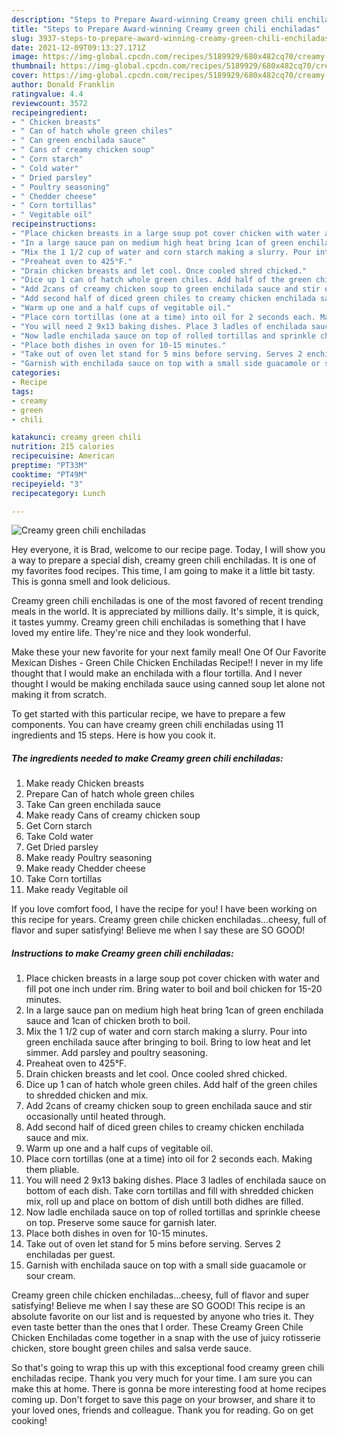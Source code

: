 ```yaml
---
description: "Steps to Prepare Award-winning Creamy green chili enchiladas"
title: "Steps to Prepare Award-winning Creamy green chili enchiladas"
slug: 3937-steps-to-prepare-award-winning-creamy-green-chili-enchiladas
date: 2021-12-09T09:13:27.171Z
image: https://img-global.cpcdn.com/recipes/5189929/680x482cq70/creamy-green-chili-enchiladas-recipe-main-photo.jpg
thumbnail: https://img-global.cpcdn.com/recipes/5189929/680x482cq70/creamy-green-chili-enchiladas-recipe-main-photo.jpg
cover: https://img-global.cpcdn.com/recipes/5189929/680x482cq70/creamy-green-chili-enchiladas-recipe-main-photo.jpg
author: Donald Franklin
ratingvalue: 4.4
reviewcount: 3572
recipeingredient:
- " Chicken breasts"
- " Can of hatch whole green chiles"
- " Can green enchilada sauce"
- " Cans of creamy chicken soup"
- " Corn starch"
- " Cold water"
- " Dried parsley"
- " Poultry seasoning"
- " Chedder cheese"
- " Corn tortillas"
- " Vegitable oil"
recipeinstructions:
- "Place chicken breasts in a large soup pot cover chicken with water and fill pot one inch under rim. Bring water to boil and boil chicken for 15-20 minutes."
- "In a large sauce pan on medium high heat bring 1can of green enchilada sauce and 1can of chicken broth to boil."
- "Mix the 1 1/2 cup of water and corn starch making a slurry. Pour into green enchilada sauce after bringing to boil. Bring to low heat and let simmer. Add parsley and poultry seasoning."
- "Preaheat oven to 425°F."
- "Drain chicken breasts and let cool. Once cooled shred chicked."
- "Dice up 1 can of hatch whole green chiles. Add half of the green chiles to shredded chicken and mix."
- "Add 2cans of creamy chicken soup to green enchilada sauce and stir occasionally until heated through."
- "Add second half of diced green chiles to creamy chicken enchilada sauce and mix."
- "Warm up one and a half cups of vegitable oil."
- "Place corn tortillas (one at a time) into oil for 2 seconds each. Making them pliable."
- "You will need 2 9x13 baking dishes. Place 3 ladles of enchilada sauce on bottom of each dish. Take corn tortillas and fill with shredded chicken mix, roll up and place on bottom of dish untill both didhes are filled."
- "Now ladle enchilada sauce on top of rolled tortillas and sprinkle cheese on top. Preserve some sauce for garnish later."
- "Place both dishes in oven for 10-15 minutes."
- "Take out of oven let stand for 5 mins before serving. Serves 2 enchiladas per guest."
- "Garnish with enchilada sauce on top with a small side guacamole or sour cream."
categories:
- Recipe
tags:
- creamy
- green
- chili

katakunci: creamy green chili 
nutrition: 215 calories
recipecuisine: American
preptime: "PT33M"
cooktime: "PT49M"
recipeyield: "3"
recipecategory: Lunch

---
```



![Creamy green chili enchiladas](https://img-global.cpcdn.com/recipes/5189929/680x482cq70/creamy-green-chili-enchiladas-recipe-main-photo.jpg)

Hey everyone, it is Brad, welcome to our recipe page. Today, I will show you a way to prepare a special dish, creamy green chili enchiladas. It is one of my favorites food recipes. This time, I am going to make it a little bit tasty. This is gonna smell and look delicious.

Creamy green chili enchiladas is one of the most favored of recent trending meals in the world. It is appreciated by millions daily. It's simple, it is quick, it tastes yummy. Creamy green chili enchiladas is something that I have loved my entire life. They're nice and they look wonderful.

Make these your new favorite for your next family meal! One Of Our Favorite Mexican Dishes - Green Chile Chicken Enchiladas Recipe!! I never in my life thought that I would make an enchilada with a flour tortilla. And I never thought I would be making enchilada sauce using canned soup let alone not making it from scratch.


To get started with this particular recipe, we have to prepare a few components. You can have creamy green chili enchiladas using 11 ingredients and 15 steps. Here is how you cook it.

<!--inarticleads1-->

##### The ingredients needed to make Creamy green chili enchiladas:

1. Make ready  Chicken breasts
1. Prepare  Can of hatch whole green chiles
1. Take  Can green enchilada sauce
1. Make ready  Cans of creamy chicken soup
1. Get  Corn starch
1. Take  Cold water
1. Get  Dried parsley
1. Make ready  Poultry seasoning
1. Make ready  Chedder cheese
1. Take  Corn tortillas
1. Make ready  Vegitable oil


If you love comfort food, I have the recipe for you! I have been working on this recipe for years. Creamy green chile chicken enchiladas…cheesy, full of flavor and super satisfying! Believe me when I say these are SO GOOD! 

<!--inarticleads2-->

##### Instructions to make Creamy green chili enchiladas:

1. Place chicken breasts in a large soup pot cover chicken with water and fill pot one inch under rim. Bring water to boil and boil chicken for 15-20 minutes.
1. In a large sauce pan on medium high heat bring 1can of green enchilada sauce and 1can of chicken broth to boil.
1. Mix the 1 1/2 cup of water and corn starch making a slurry. Pour into green enchilada sauce after bringing to boil. Bring to low heat and let simmer. Add parsley and poultry seasoning.
1. Preaheat oven to 425°F.
1. Drain chicken breasts and let cool. Once cooled shred chicked.
1. Dice up 1 can of hatch whole green chiles. Add half of the green chiles to shredded chicken and mix.
1. Add 2cans of creamy chicken soup to green enchilada sauce and stir occasionally until heated through.
1. Add second half of diced green chiles to creamy chicken enchilada sauce and mix.
1. Warm up one and a half cups of vegitable oil.
1. Place corn tortillas (one at a time) into oil for 2 seconds each. Making them pliable.
1. You will need 2 9x13 baking dishes. Place 3 ladles of enchilada sauce on bottom of each dish. Take corn tortillas and fill with shredded chicken mix, roll up and place on bottom of dish untill both didhes are filled.
1. Now ladle enchilada sauce on top of rolled tortillas and sprinkle cheese on top. Preserve some sauce for garnish later.
1. Place both dishes in oven for 10-15 minutes.
1. Take out of oven let stand for 5 mins before serving. Serves 2 enchiladas per guest.
1. Garnish with enchilada sauce on top with a small side guacamole or sour cream.


Creamy green chile chicken enchiladas…cheesy, full of flavor and super satisfying! Believe me when I say these are SO GOOD! This recipe is an absolute favorite on our list and is requested by anyone who tries it. They even taste better than the ones that I order. These Creamy Green Chile Chicken Enchiladas come together in a snap with the use of juicy rotisserie chicken, store bought green chiles and salsa verde sauce. 

So that's going to wrap this up with this exceptional food creamy green chili enchiladas recipe. Thank you very much for your time. I am sure you can make this at home. There is gonna be more interesting food at home recipes coming up. Don't forget to save this page on your browser, and share it to your loved ones, friends and colleague. Thank you for reading. Go on get cooking!
